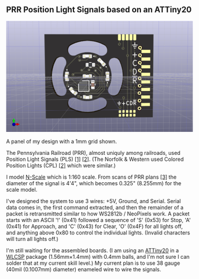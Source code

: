 PRR Position Light Signals based on an ATTiny20
-----------------------------------------------
![Single Panel of my PLS](prrplsattiny20.png)

A panel of my design with a 1mm grid shown.

The Pennsylvania Railroad (PRR), almost uniquly among railroads, used
Position Light Signals (PLS) 
[[1]](https://en.wikipedia.org/wiki/North_American_railroad_signals#Position_light_signals)
[[2]](https://railroadsignals.us/signals/pl/pl.htm). (The Norfolk & Western
used Colored Position Lights (CPL) 
[[2]]([https://railroadsignals.us/signals/pl/pl.htm) which were similar.)

I model [N-Scale](https://en.wikipedia.org/wiki/N_scale) which is 1:160
scale. From scans of PRR plans
[[3]](http://prr.railfan.net/signalstandards/standards.cgi?plan=S-401-D&frame=YES&sortdir=up&sortby=1&rr=all)
the diameter of the signal is 4'4", which becomes 0.325" (8.255mm) for the
scale model.

I've designed the system to use 3 wires: +5V, Ground, and Serial. Serial
data comes in, the first command extracted, and then the remainder of a packet
is retransmitted similar to how WS2812b / NeoPixels work. A packet starts with
an ASCII '!' (0x41) followed a sequence of 'S' (0x53) for Stop, 'A' (0x41) for
Approach, and 'C' (0x43) for Clear, 'O' (0x4F) for all lights off, and anything
above 0x80 to control the individual lights. (Invalid characters will turn
all lights off.)

I'm still waiting for the assembled boards. (I am using an 
[ATTiny20](https://ww1.microchip.com/downloads/en/DeviceDoc/Atmel-8235-8-bit-AVR-Microcontroller-ATtiny20_Datasheet.pdf)
in a 
[WLCSP](https://en.wikipedia.org/wiki/Wafer-level_packaging) package 
(1.56mm&times;1.4mm) with 0.4mm balls, and I'm not sure I can solder that
at my current skill level.) My current plan is to use 38 gauge
(40mil (0.1007mm) diameter) enameled wire to wire the signals.
